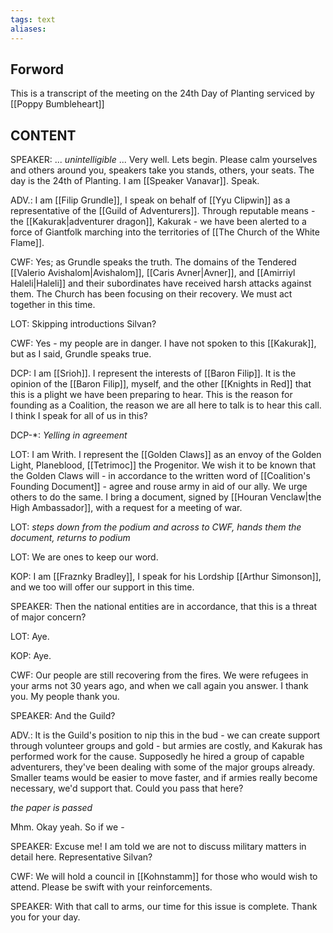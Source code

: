 ```yaml
---
tags: text
aliases:
---
```


## Forword
This is a transcript of the meeting on the 24th Day of Planting serviced by [[Poppy Bumbleheart]]

## CONTENT

SPEAKER: ... *unintelligible* ... Very well. Lets begin. Please calm yourselves and others around you, speakers take you stands, others, your seats. The day is the 24th of Planting. I am [[Speaker Vanavar]]. Speak.

ADV.: I am [[Filip Grundle]], I speak on behalf of [[Yyu Clipwin]] as a representative of the [[Guild of Adventurers]]. Through reputable means - the [[Kakurak|adventurer dragon]], Kakurak - we have been alerted to a force of Giantfolk marching into the territories of [[The Church of the White Flame]].

CWF: Yes; as Grundle speaks the truth. The domains of the Tendered [[Valerio Avishalom|Avishalom]], [[Caris Avner|Avner]], and [[Amirriyl Haleli|Haleli]] and their subordinates have received harsh attacks against them. The Church has been focusing on their recovery. We must act together in this time.

LOT: Skipping introductions Silvan?

CWF: Yes - my people are in danger. I have not spoken to this [[Kakurak]], but as I said, Grundle speaks true.

DCP: I am [[Srioh]]. I represent the interests of [[Baron Filip]]. It is the opinion of the [[Baron Filip]], myself, and the other [[Knights in Red]] that this is a plight we have been preparing to hear. This is the reason for founding as a Coalition, the reason we are all here to talk is to hear this call. I think I speak for all of us in this?

DCP-*: *Yelling in agreement*

LOT: I am Writh. I represent the [[Golden Claws]] as an envoy of the Golden Light, Planeblood, [[Tetrimoc]] the Progenitor. We wish it to be known that the Golden Claws will - in accordance to the written word of [[Coalition's Founding Document]] - agree and rouse army in aid of our ally. We urge others to do the same. I bring a document, signed by [[Houran Venclaw|the High Ambassador]], with a request for a meeting of war.

LOT: *steps down from the podium and across to CWF, hands them the document, returns to podium*

LOT: We are ones to keep our word.

KOP: I am [[Fraznky Bradley]], I speak for his Lordship [[Arthur Simonson]], and we too will offer our support in this time.

SPEAKER: Then the national entities are in accordance, that this is a threat of major concern?

LOT: Aye.

KOP: Aye.



CWF: Our people are still recovering from the fires. We were refugees in your arms not 30 years ago, and when we call again you answer. I thank you. My people thank you.

SPEAKER: And the Guild?

ADV.: It is the Guild's position to nip this in the bud - we can create support through volunteer groups and gold - but armies are costly, and Kakurak has performed work for the cause. Supposedly he hired a group of capable adventurers, they've been dealing with some of the major groups already. Smaller teams would be easier to move faster, and if armies really become necessary, we'd support that. Could you pass that here?

*the paper is passed*

Mhm. Okay yeah. So if we -

SPEAKER: Excuse me! I am told we are not to discuss military matters in detail here. Representative Silvan?

CWF: We will hold a council in [[Kohnstamm]] for those who would wish to attend. Please be swift with your reinforcements.

SPEAKER: With that call to arms, our time for this issue is complete. Thank you for your day.